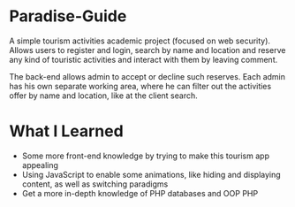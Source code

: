# Paradise-Guide

A simple tourism activities academic project (focused on web security). Allows users to register and login, search by name and location and reserve any kind of touristic activities and interact with them by leaving comment. 

The back-end allows admin to accept or decline such reserves. Each admin has his own separate working area, where he can filter out the activities offer by name and location, like at the client search.

# What I Learned

* Some more front-end knowledge by trying to make this tourism app appealing
* Using JavaScript to enable some animations, like hiding and displaying content, as well as switching paradigms
* Get a more in-depth knowledge of PHP databases and OOP PHP
